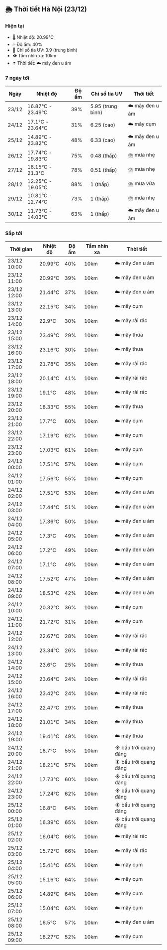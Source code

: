 ## 🌦️ Thời tiết Hà Nội (23/12)

### Hiện tại

- 🌡️ Nhiệt độ: 20.99℃
- 💦 Độ ẩm: 40%
- 🌟 Chỉ số tia UV: 3.9 (trung bình)
- 👁️ Tầm nhìn xa: 10km
- ☂️ Thời tiết: ☁️ mây đen u ám

### 7 ngày tới

| Ngày | Nhiệt độ | Độ ẩm | Chỉ số tia UV | Thời tiết |
| --- | --- | --- | --- | --- |
| 23/12 | 16.87℃ - 23.49℃ | 39% | 5.95 (trung bình) | ☁️ mây đen u ám |
| 24/12 | 17.1℃ - 23.64℃ | 31% | 6.25 (cao) | ☁️ mây cụm |
| 25/12 | 14.89℃ - 23.82℃ | 48% | 6.33 (cao) | ☁️ mây đen u ám |
| 26/12 | 17.74℃ - 19.83℃ | 75% | 0.48 (thấp) | ⛈️ mưa nhẹ |
| 27/12 | 18.15℃ - 21.3℃ | 78% | 0.51 (thấp) | ⛈️ mưa nhẹ |
| 28/12 | 12.25℃ - 19.05℃ | 88% | 1 (thấp) | ⛈️ mưa vừa |
| 29/12 | 10.81℃ - 12.74℃ | 73% | 1 (thấp) | ⛈️ mưa nhẹ |
| 30/12 | 11.73℃ - 14.03℃ | 63% | 1 (thấp) | ☁️ mây đen u ám |

### Sắp tới

| Thời gian | Nhiệt độ | Độ ẩm | Tầm nhìn xa | Thời tiết |
| --- | --- | --- | --- | --- |
| 23/12 10:00 | 20.99℃ | 40% | 10km | ☁️ mây đen u ám |
| 23/12 11:00 | 20.99℃ | 39% | 10km | ☁️ mây đen u ám |
| 23/12 12:00 | 21.44℃ | 37% | 10km | ☁️ mây đen u ám |
| 23/12 13:00 | 22.15℃ | 34% | 10km | ☁️ mây cụm |
| 23/12 14:00 | 22.9℃ | 30% | 10km | ☁️ mây rải rác |
| 23/12 15:00 | 23.49℃ | 29% | 10km | ☁️ mây thưa |
| 23/12 16:00 | 23.16℃ | 30% | 10km | ☁️ mây thưa |
| 23/12 17:00 | 21.78℃ | 35% | 10km | ☁️ mây rải rác |
| 23/12 18:00 | 20.14℃ | 41% | 10km | ☁️ mây rải rác |
| 23/12 19:00 | 19.1℃ | 48% | 10km | ☁️ mây rải rác |
| 23/12 20:00 | 18.33℃ | 55% | 10km | ☁️ mây thưa |
| 23/12 21:00 | 17.7℃ | 60% | 10km | ☁️ mây cụm |
| 23/12 22:00 | 17.19℃ | 62% | 10km | ☁️ mây cụm |
| 23/12 23:00 | 17.03℃ | 61% | 10km | ☁️ mây cụm |
| 24/12 00:00 | 17.51℃ | 57% | 10km | ☁️ mây cụm |
| 24/12 01:00 | 17.56℃ | 55% | 10km | ☁️ mây cụm |
| 24/12 02:00 | 17.51℃ | 53% | 10km | ☁️ mây đen u ám |
| 24/12 03:00 | 17.44℃ | 51% | 10km | ☁️ mây đen u ám |
| 24/12 04:00 | 17.36℃ | 50% | 10km | ☁️ mây đen u ám |
| 24/12 05:00 | 17.3℃ | 49% | 10km | ☁️ mây đen u ám |
| 24/12 06:00 | 17.2℃ | 49% | 10km | ☁️ mây đen u ám |
| 24/12 07:00 | 17.1℃ | 49% | 10km | ☁️ mây đen u ám |
| 24/12 08:00 | 17.52℃ | 47% | 10km | ☁️ mây đen u ám |
| 24/12 09:00 | 18.53℃ | 42% | 10km | ☁️ mây đen u ám |
| 24/12 10:00 | 20.32℃ | 36% | 10km | ☁️ mây cụm |
| 24/12 11:00 | 21.72℃ | 31% | 10km | ☁️ mây cụm |
| 24/12 12:00 | 22.67℃ | 28% | 10km | ☁️ mây rải rác |
| 24/12 13:00 | 23.34℃ | 26% | 10km | ☁️ mây rải rác |
| 24/12 14:00 | 23.6℃ | 25% | 10km | ☁️ mây thưa |
| 24/12 15:00 | 23.64℃ | 24% | 10km | ☁️ mây rải rác |
| 24/12 16:00 | 23.42℃ | 24% | 10km | ☁️ mây rải rác |
| 24/12 17:00 | 22.47℃ | 29% | 10km | ☁️ mây thưa |
| 24/12 18:00 | 21.01℃ | 34% | 10km | ☁️ mây thưa |
| 24/12 19:00 | 19.41℃ | 49% | 10km | ☁️ mây thưa |
| 24/12 20:00 | 18.7℃ | 55% | 10km | ☀️ bầu trời quang đãng |
| 24/12 21:00 | 18.21℃ | 57% | 10km | ☀️ bầu trời quang đãng |
| 24/12 22:00 | 17.73℃ | 60% | 10km | ☀️ bầu trời quang đãng |
| 24/12 23:00 | 17.24℃ | 62% | 10km | ☀️ bầu trời quang đãng |
| 25/12 00:00 | 16.8℃ | 64% | 10km | ☀️ bầu trời quang đãng |
| 25/12 01:00 | 16.39℃ | 65% | 10km | ☀️ bầu trời quang đãng |
| 25/12 02:00 | 16.04℃ | 66% | 10km | ☁️ mây rải rác |
| 25/12 03:00 | 15.72℃ | 66% | 10km | ☁️ mây rải rác |
| 25/12 04:00 | 15.41℃ | 65% | 10km | ☁️ mây cụm |
| 25/12 05:00 | 15.16℃ | 64% | 10km | ☁️ mây cụm |
| 25/12 06:00 | 14.89℃ | 64% | 10km | ☁️ mây cụm |
| 25/12 07:00 | 15.04℃ | 63% | 10km | ☁️ mây cụm |
| 25/12 08:00 | 16.5℃ | 57% | 10km | ☁️ mây đen u ám |
| 25/12 09:00 | 18.27℃ | 52% | 10km | ☁️ mây cụm |

